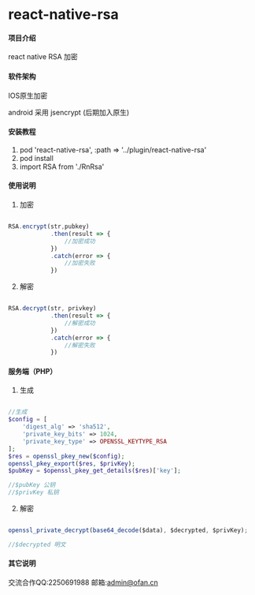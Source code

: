 # react-native-rsa

#### 项目介绍
react native RSA 加密

#### 软件架构
IOS原生加密

android 采用 jsencrypt (后期加入原生)


#### 安装教程

1. pod 'react-native-rsa', :path => '../plugin/react-native-rsa'
2. pod install
3. import RSA from './RnRsa'

#### 使用说明

1. 加密

```js

RSA.encrypt(str,pubkey)
            .then(result => {
                //加密成功
            })
            .catch(error => {
                //加密失败
            })

```

2. 解密

```js

RSA.decrypt(str, privkey)
            .then(result => {
                //解密成功
            })
            .catch(error => {
                //解密失败
            })

```

#### 服务端（PHP）

1. 生成

```PHP

//生成
$config = [
    'digest_alg' => 'sha512',
    'private_key_bits' => 1024,
    'private_key_type' => OPENSSL_KEYTYPE_RSA
];
$res = openssl_pkey_new($config);
openssl_pkey_export($res, $privKey);
$pubKey = $openssl_pkey_get_details($res)['key'];

//$pubKey 公钥
//$privKey 私钥

```

2. 解密

```js

openssl_private_decrypt(base64_decode($data), $decrypted, $privKey);

//$decrypted 明文

```

#### 其它说明

交流合作QQ:2250691988 邮箱:admin@ofan.cn